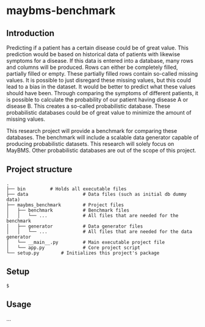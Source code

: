 # maybms-benchmark

## Introduction
Predicting if a patient has a certain disease could be of great value. This prediction would be based on historical data of patients with likewise symptoms for a disease. If this data is entered into a database, many rows and columns will be produced. Rows can either be completely filled, partially filled or empty. These partially filled rows contain so-called missing values. It is possible to just disregard these missing values, but this could lead to a bias in the dataset. It would be better to predict what these values should have been. Through comparing the symptoms of different patients, it is possible to calculate the probability of our patient having disease A or disease B. This creates a so-called probabilistic database. These probabilistic databases could be of great value to minimize the amount of missing values. 

This research project will provide a benchmark for comparing these databases. The benchmark will include a scalable data generator capable of producing probabilistic datasets. This research will solely focus on MayBMS. Other probabilistic databases are out of the scope of this project.

## Project structure
    .
    ├── bin			# Holds all executable files
    ├── data                    # Data files (such as initial db dummy data)
    ├── maybms_benchmark        # Project files
    │   ├── benchmark           # Benchmark files
    │   │   └── ...             # All files that are needed for the benchmark
    │   ├── generator           # Data generator files
    │   │   └── ...             # All files that are needed for the data generator
    │   └── __main__.py         # Main executable project file
    │   └── app.py              # Core project script
    └── setup.py		# Initializes this project's package
	
## Setup

```
$ 
```

## Usage

...
